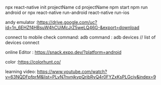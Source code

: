 npx react-native init projectName
cd projectName 
npm start
npm run android or npx react-native run-android
react-native run-ios

andy emulator :https://drive.google.com/uc?id=1n_6EHZf4HBsuW4hCUiMcJrZ5weLQ46G-&export=download

connect to mobile check 
command: adb
command : adb devices  // list of devices connect

online Editor : https://snack.expo.dev/?platform=android

color :https://colorhunt.co/

learning video: https://www.youtube.com/watch?v=63NQDFpfprM&list=PLvN7nvnjkvpQribRyQ4r0FYZxKsPLGciy&index=9